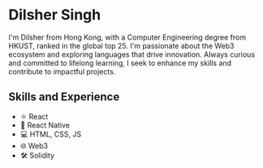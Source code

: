 
# Dilsher Singh
I'm Dilsher from Hong Kong, with a Computer Engineering degree from HKUST, ranked in the global top 25. I'm passionate about the Web3 ecosystem and exploring languages that drive innovation. Always curious and committed to lifelong learning, I seek to enhance my skills and contribute to impactful projects.


## Skills and Experience
* ⚛ React
* 📱 React Native
* 💻 HTML, CSS, JS
* 🌐 Web3
* 🛠 Solidity


